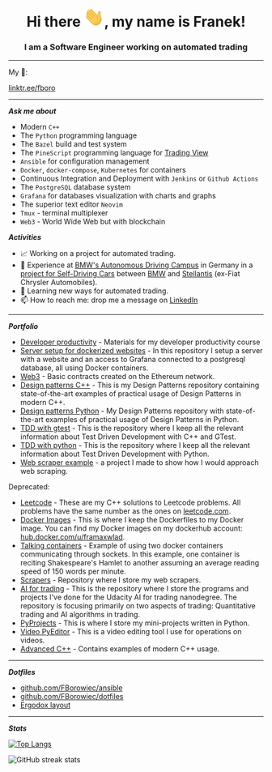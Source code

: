 <h1 align="center">Hi there <img src="https://raw.githubusercontent.com/ABSphreak/ABSphreak/master/gifs/Hi.gif" width="40px" />, my name is Franek!</h1>

<h3 align="center">I am a Software Engineer working on automated trading</h3>

---

My 🌳:

[linktr.ee/fboro](https://linktr.ee/fboro)

---

**_Ask me about_**

- Modern `C++`
- The `Python` programming language
- The `Bazel` build and test system
- The `PineScript` programming language for [Trading View](https://www.tradingview.com)
- `Ansible` for configuration management
- `Docker`, `docker-compose`, `Kubernetes` for containers
- Continuous Integration and Deployment with `Jenkins` or `Github Actions`
- The `PostgreSQL` database system
- `Grafana` for databases visualization with charts and graphs
- The superior text editor `Neovim`
- `Tmux` - terminal multiplexer
- `Web3` - World Wide Web but with blockchain

**_Activities_**

- 📈 Working on a project for automated trading.
- 🔭 Experience at [BMW's Autonomous Driving Campus](https://www.bmwgroup.com/en/innovation/technologies-and-mobility/autonomes-fahren/campus.html) in Germany in a [project for Self-Driving Cars](https://www.motorauthority.com/news/1112146_fca-joins-bmw-mobileye-and-intel-s-self-driving-car-alliance) between [BMW](https://www.bmwgroup.com/en.html) and [Stellantis](https://www.stellantis.com/en) (ex-Fiat Chrysler Automobiles).
- 🌱 Learning new ways for automated trading.
- 📫 How to reach me: drop me a message on [LinkedIn](https://www.linkedin.com/in/franekborowiec/)

---

**_Portfolio_**

- [Developer productivity](https://github.com/FBorowiec/developer_productivity) - Materials for my developer productivity course
- [Server setup for dockerized websites](https://github.com/FBorowiec/server_setup_for_websites_using_docker) - In this repository I setup a server with a website and an access to Grafana connected to a postgresql database, all using Docker containers.
- [Web3](https://github.com/FBorowiec/web3) - Basic contracts created on the Ethereum network.
- [Design patterns C++](https://github.com/FBorowiec/design_patterns_cpp) - This is my Design Patterns repository containing state-of-the-art examples of practical usage of Design Patterns in modern C++.
- [Design patterns Python](https://github.com/FBorowiec/design_patterns_python) - My Design Patterns repository with state-of-the-art examples of practical usage of Design Patterns in Python.
- [TDD with gtest](https://github.com/FBorowiec/tdd_with_gtest) - This is the repository where I keep all the relevant information about Test Driven Development with C++ and GTest.
- [TDD with python](https://github.com/FBorowiec/tdd_with_python) - This is the repository where I keep all the relevant information about Test Driven Development with Python.
- [Web scraper example](https://github.com/FBorowiec/pro-industry_scraper) - a project I made to show how I would approach web scraping.

Deprecated:

- [Leetcode](https://github.com/FBorowiec/leetcode) - These are my C++ solutions to Leetcode problems. All problems have the same number as the ones on [leetcode.com](https://leetcode.com/).
- [Docker Images](https://github.com/FBorowiec/docker_images) - This is where I keep the Dockerfiles to my Docker image. You can find my Docker images on my dockerhub account: [hub.docker.com/u/framaxwlad](hub.docker.com/u/framaxwlad).
- [Talking containers](https://github.com/FBorowiec/talking_containers) - Example of using two docker containers communicating through sockets. In this example, one container is reciting Shakespeare's Hamlet to another assuming an average reading speed of 150 words per minute.
- [Scrapers](https://github.com/FBorowiec/scrapers) - Repository where I store my web scrapers.
- [AI for trading](https://github.com/FBorowiec/ai_for_trading) - This is the repository where I store the programs and projects I've done for the Udacity AI for trading nanodegree. The repository is focusing primarily on two aspects of trading: Quantitative trading and AI algorithms in trading.
- [PyProjects](https://github.com/FBorowiec/py_projects) - This is where I store my mini-projects written in Python.
- [Video PyEditor](https://github.com/FBorowiec/video_pyeditor) - This is a video editing tool I use for operations on videos.
- [Advanced C++](https://github.com/FBorowiec/advanced_cpp) - Contains examples of modern C++ usage.

---

**_Dotfiles_**

- [github.com/FBorowiec/ansible](https://github.com/FBorowiec/ansible)
- [github.com/FBorowiec/dotfiles](https://github.com/FBorowiec/dotfiles)
- [Ergodox layout](https://configure.zsa.io/ergodox-ez/layouts/3wy7r/latest/0)

---

**_Stats_**

[![Top Langs](https://github-readme-stats.vercel.app/api/top-langs/?username=FBorowiec&show_icons=true&hide=jupyter%20notebook,shell,css&layout=compact)](https://github.com/anuraghazra/github-readme-stats)

![GitHub streak stats](https://github-readme-streak-stats.herokuapp.com/?user=FBorowiec)
